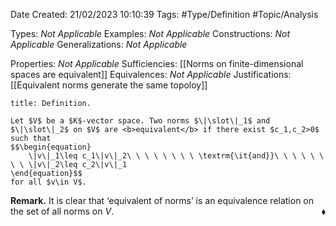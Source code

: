 <div class="topSpace"></div>

Date Created: 21/02/2023 10:10:39
Tags: #Type/Definition #Topic/Analysis

Types: <i>Not Applicable</i>
Examples: <i>Not Applicable</i>
Constructions: <i>Not Applicable</i>
Generalizations: <i>Not Applicable</i>

Properties: <i>Not Applicable</i>
Sufficiencies: [[Norms on finite-dimensional spaces are equivalent]]
Equivalences: <i>Not Applicable</i>
Justifications: [[Equivalent norms generate the same topoloy]]

``` ad-Definition
title: Definition.

Let $V$ be a $K$-vector space. Two norms $\|\slot\|_1$ and $\|\slot\|_2$ on $V$ are <b>equivalent</b> if there exist $c_1,c_2>0$ such that
$$\begin{equation}
    \|v\|_1\leq c_1\|v\|_2\ \ \ \ \ \ \ \ \textrm{\it{and}}\ \ \ \ \ \ \ \ \|v\|_2\leq c_2\|v\|_1
\end{equation}$$
for all $v\in V$.

```

<b>Remark.</b> It is clear that $\textrm{`}$equivalent of norms$\textrm{'}$ is an equivalence relation on the set of all norms on $V$.<span style="float:right;">$\blacklozenge$</span>
